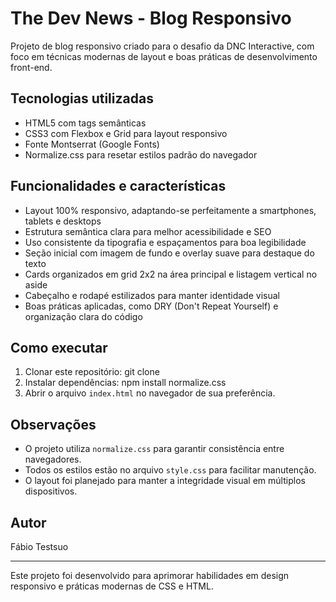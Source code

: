 # The Dev News - Blog Responsivo

Projeto de blog responsivo criado para o desafio da DNC Interactive, com foco em técnicas modernas de layout e boas práticas de desenvolvimento front-end.

## Tecnologias utilizadas

- HTML5 com tags semânticas
- CSS3 com Flexbox e Grid para layout responsivo
- Fonte Montserrat (Google Fonts)
- Normalize.css para resetar estilos padrão do navegador

## Funcionalidades e características

- Layout 100% responsivo, adaptando-se perfeitamente a smartphones, tablets e desktops
- Estrutura semântica clara para melhor acessibilidade e SEO
- Uso consistente da tipografia e espaçamentos para boa legibilidade
- Seção inicial com imagem de fundo e overlay suave para destaque do texto
- Cards organizados em grid 2x2 na área principal e listagem vertical no aside
- Cabeçalho e rodapé estilizados para manter identidade visual
- Boas práticas aplicadas, como DRY (Don't Repeat Yourself) e organização clara do código

## Como executar

1. Clonar este repositório: git clone <link-do-repositorio>
2. Instalar dependências: npm install normalize.css
3. Abrir o arquivo `index.html` no navegador de sua preferência.

## Observações

- O projeto utiliza `normalize.css` para garantir consistência entre navegadores.
- Todos os estilos estão no arquivo `style.css` para facilitar manutenção.
- O layout foi planejado para manter a integridade visual em múltiplos dispositivos.

## Autor

Fábio Testsuo

---

Este projeto foi desenvolvido para aprimorar habilidades em design responsivo e práticas modernas de CSS e HTML.